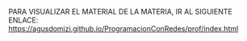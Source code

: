 PARA VISUALIZAR EL MATERIAL DE LA MATERIA, IR AL SIGUIENTE ENLACE: 
https://agusdomizi.github.io/ProgramacionConRedes/prof/index.html
